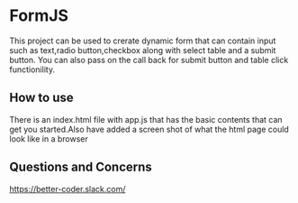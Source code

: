 # FormJS

This project can be used to crerate dynamic form that can contain input such as text,radio button,checkbox along with select table and a submit button.
You can also pass on the call back for submit button and table click functionility.

## How to use

There is an index.html file with app.js that has the basic contents that can get you started.Also have added a screen shot of what the html page could look like in a browser

## Questions and Concerns
https://better-coder.slack.com/
